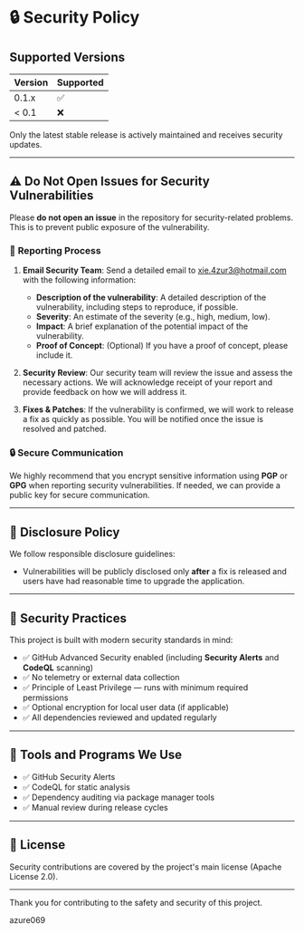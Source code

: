 # 🔒 Security Policy

## Supported Versions

| Version | Supported          |
|---------|--------------------|
| 0.1.x   | ✅                 |
| < 0.1   | ❌                 |

Only the latest stable release is actively maintained and receives security updates.

---

## ⚠️ **Do Not Open Issues for Security Vulnerabilities**
Please **do not open an issue** in the repository for security-related problems. This is to prevent public exposure of the vulnerability.

### 📧 **Reporting Process**
1. **Email Security Team**: Send a detailed email to [xie.4zur3@hotmail.com](mailto:xie.4zur3@hotmail.com) with the following information:
   - **Description of the vulnerability**: A detailed description of the vulnerability, including steps to reproduce, if possible.
   - **Severity**: An estimate of the severity (e.g., high, medium, low).
   - **Impact**: A brief explanation of the potential impact of the vulnerability.
   - **Proof of Concept**: (Optional) If you have a proof of concept, please include it.

2. **Security Review**: Our security team will review the issue and assess the necessary actions. We will acknowledge receipt of your report and provide feedback on how we will address it.

3. **Fixes & Patches**: If the vulnerability is confirmed, we will work to release a fix as quickly as possible. You will be notified once the issue is resolved and patched.

### 🔒 **Secure Communication**
We highly recommend that you encrypt sensitive information using **PGP** or **GPG** when reporting security vulnerabilities. If needed, we can provide a public key for secure communication.

---

## 🔐 Disclosure Policy

We follow responsible disclosure guidelines:

- Vulnerabilities will be publicly disclosed only **after** a fix is released and users have had reasonable time to upgrade the application.

---

## 🧪 Security Practices

This project is built with modern security standards in mind:

- ✅ GitHub Advanced Security enabled (including **Security Alerts** and **CodeQL** scanning)
- ✅ No telemetry or external data collection
- ✅ Principle of Least Privilege — runs with minimum required permissions
- ✅ Optional encryption for local user data (if applicable)
- ✅ All dependencies reviewed and updated regularly

---

## 🧰 Tools and Programs We Use

- ✅ GitHub Security Alerts
- ✅ CodeQL for static analysis
- ✅ Dependency auditing via package manager tools
- ✅ Manual review during release cycles

---

## 📜 License

Security contributions are covered by the project's main license (Apache License 2.0).

---

Thank you for contributing to the safety and security of this project.

azure069
